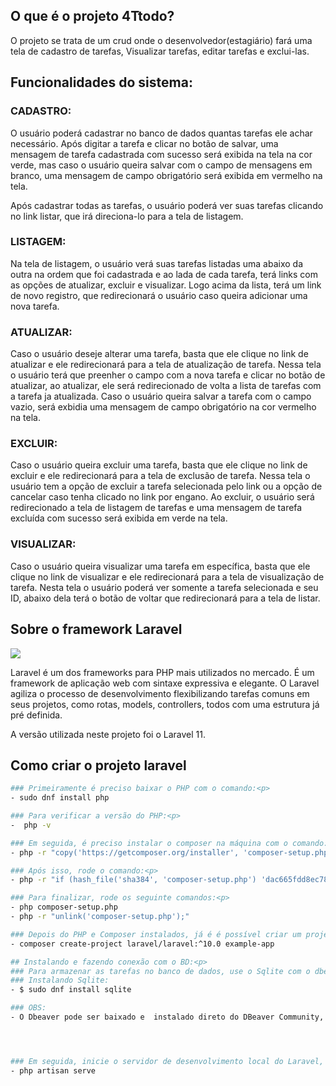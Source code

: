 ## O que é o projeto 4Ttodo?
O projeto se trata de um crud onde o desenvolvedor(estagiário) fará uma tela de cadastro de tarefas, Visualizar tarefas, editar tarefas e exclui-las.

## Funcionalidades do sistema:

### CADASTRO: <p>
O usuário poderá cadastrar no banco de dados quantas tarefas ele achar necessário. Após digitar a tarefa e clicar no botão de salvar, uma mensagem de tarefa cadastrada com sucesso será exibida na tela na cor verde, mas caso o usuário queira salvar com o campo de mensagens em branco, uma mensagem de campo obrigatório será exibida em vermelho na tela.

Após cadastrar todas as tarefas, o usuário poderá ver suas tarefas clicando no link listar, que irá direciona-lo para a tela de listagem.

### LISTAGEM:<p> 
Na tela de listagem, o usuário verá suas tarefas listadas uma abaixo da outra na ordem que foi cadastrada e ao lada de cada tarefa, terá links com as opções de atualizar, excluir e visualizar. Logo acima da lista, terá um link de novo registro, que redirecionará o usuário caso queira adicionar uma nova tarefa.

### ATUALIZAR:<p>
Caso o usuário deseje alterar uma tarefa, basta que ele clique no link de atualizar e ele redirecionará para a tela de atualização de tarefa. Nessa tela o usuário terá que preenher o campo com a nova tarefa e clicar no botão de atualizar, ao atualizar, ele será redirecionado de volta a lista de tarefas com a tarefa ja atualizada. Caso o usuário queira salvar a tarefa com o campo vazio, será exbidia uma mensagem de campo obrigatório na cor vermelho na tela.

### EXCLUIR:<p>
Caso o usuário queira excluir uma tarefa, basta que ele clique no link de excluir e ele redirecionará para a tela de exclusão de tarefa. Nessa tela o usuário tem a opção de excluir a tarefa selecionada pelo link ou a opção de cancelar caso tenha clicado no link por engano. Ao excluir, o usuário será redirecionado a tela de listagem de tarefas e uma mensagem de tarefa excluída com sucesso será exibida em verde na tela.

### VISUALIZAR:<p> 
Caso o usuário queira visualizar uma tarefa em específica, basta que ele clique no link de visualizar e ele redirecionará para a tela de visualização de tarefa. Nesta tela o usuário poderá ver somente a tarefa selecionada e seu ID, abaixo dela terá o botão de voltar que redirecionará para a tela de listar.


## Sobre o framework Laravel
<img src="https://i.ytimg.com/vi/CMwhGe12nxw/maxresdefault.jpg">
<p align="center">

Laravel é um dos frameworks para PHP mais utilizados no mercado. É um framework de aplicação web com sintaxe expressiva e elegante. O Laravel agiliza o processo de desenvolvimento flexibilizando tarefas comuns em seus projetos, como rotas, models, controllers, todos com uma estrutura já pré definida.<p> A versão utilizada neste projeto foi o Laravel 11.



## Como criar o projeto laravel
```bash
### Primeiramente é preciso baixar o PHP com o comando:<p> 
- sudo dnf install php

### Para verificar a versão do PHP:<p>
-  php -v

### Em seguida, é preciso instalar o composer na máquina com o comando: <p>
- php -r "copy('https://getcomposer.org/installer', 'composer-setup.php');"

### Após isso, rode o comando:<p>
- php -r "if (hash_file('sha384', 'composer-setup.php') 'dac665fdd8ec78b9800061b4150413ff2e3b6f88543c6f7cd84f6db9189d43a81e5503cda447da73c7e5b6') { echo 'Installer verified'; } else { echo 'Installer corrupt'; unlink('composer-setup.php'); } echo PHP_EOL;"

### Para finalizar, rode os seguinte comandos:<p>
- php composer-setup.php
- php -r "unlink('composer-setup.php');"

### Depois do PHP e Composer instalados, já é é possível criar um projeto laravel, através do comando Create project comando:
- composer create-project laravel/laravel:^10.0 example-app

## Instalando e fazendo conexão com o BD:<p>
### Para armazenar as tarefas no banco de dados, use o Sqlite com o dbeaver.
### Instalando Sqlite:
- $ sudo dnf install sqlite

### OBS: 
- O Dbeaver pode ser baixado e  instalado direto do DBeaver Community, clicando no instalador Linux RPM Package(installer)




### Em seguida, inicie o servidor de desenvolvimento local do Laravel, Artisan serve:
- php artisan serve
```
